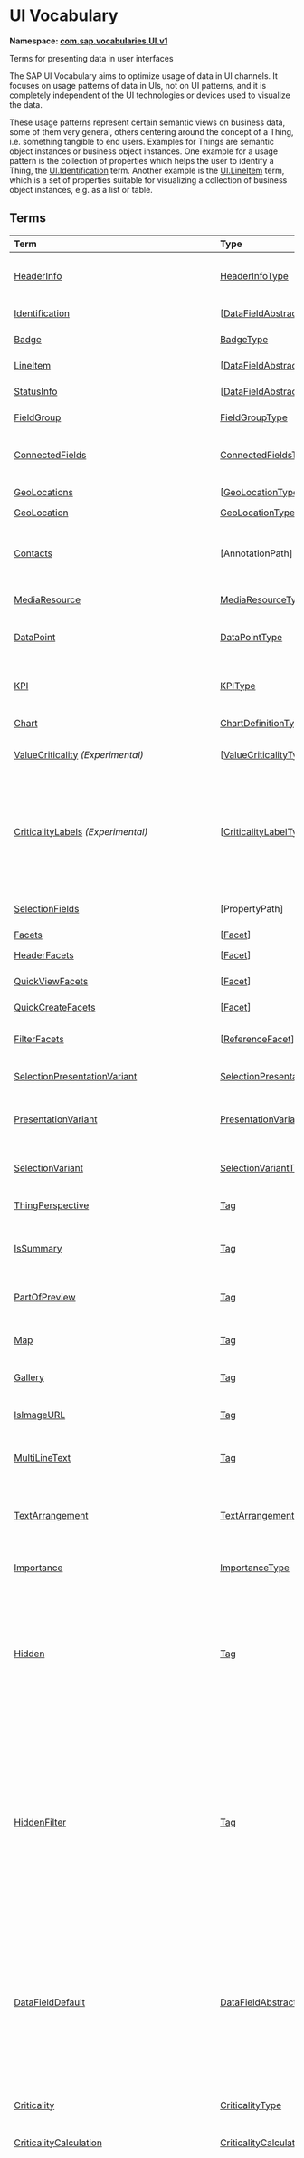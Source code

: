# UI Vocabulary
**Namespace: [com.sap.vocabularies.UI.v1](UI.xml)**

Terms for presenting data in user interfaces

The SAP UI Vocabulary aims to optimize usage of data in UI channels.
It focuses on usage patterns of data in UIs, not on UI patterns, and it is completely independent of the
UI technologies or devices used to visualize the data.

These usage patterns represent certain semantic views on business data, some of them very general,
others centering around the concept of a Thing, i.e. something tangible to end users.
Examples for Things are semantic object instances or business object instances.
One example for a usage pattern is the collection of properties which helps the user to identify a Thing,
the [UI.Identification](#Identification) term.
Another example is the [UI.LineItem](#LineItem) term, which is a set of properties suitable for visualizing
a collection of business object instances, e.g. as a list or table.


## Terms

Term|Type|Description
:---|:---|:----------
[HeaderInfo](UI.xml#L55)|[HeaderInfoType](#HeaderInfoType)|<a name="HeaderInfo"></a>Information for the header area of an entity representation. HeaderInfo is mandatory for main entity types of the model
[Identification](UI.xml#L106)|\[[DataFieldAbstract](#DataFieldAbstract)\]|<a name="Identification"></a>Collection of fields identifying the object
[Badge](UI.xml#L111)|[BadgeType](#BadgeType)|<a name="Badge"></a>Information usually displayed in the form of a business card
[LineItem](UI.xml#L139)|\[[DataFieldAbstract](#DataFieldAbstract)\]|<a name="LineItem"></a>Collection of data fields for representation in a table or list
[StatusInfo](UI.xml#L144)|\[[DataFieldAbstract](#DataFieldAbstract)\]|<a name="StatusInfo"></a>Collection of data fields describing the status of an entity
[FieldGroup](UI.xml#L149)|[FieldGroupType](#FieldGroupType)|<a name="FieldGroup"></a>Group of fields with an optional label
[ConnectedFields](UI.xml#L163)|[ConnectedFieldsType](#ConnectedFieldsType)|<a name="ConnectedFields"></a>Group of semantically connected fields with a representation template and an optional label ([Example](UI.xml#L166))
[GeoLocations](UI.xml#L232)|\[[GeoLocationType](#GeoLocationType)\]|<a name="GeoLocations"></a>Collection of geographic locations
[GeoLocation](UI.xml#L236)|[GeoLocationType](#GeoLocationType)|<a name="GeoLocation"></a>Geographic location
[Contacts](UI.xml#L256)|\[AnnotationPath\]|<a name="Contacts"></a>Collection of contacts<p>Each collection item MUST reference an annotation of a Communication.Contact</p>
[MediaResource](UI.xml#L263)|[MediaResourceType](#MediaResourceType)|<a name="MediaResource"></a>Properties that describe a media resource
[DataPoint](UI.xml#L317)|[DataPointType](#DataPointType)|<a name="DataPoint"></a>Visualization of a single point of data, typically a number; may also be textual, e.g. a status value
[KPI](UI.xml#L618)|[KPIType](#KPIType)|<a name="KPI"></a>A Key Performance Indicator (KPI) bundles a SelectionVariant and a DataPoint, and provides details for progressive disclosure
[Chart](UI.xml#L673)|[ChartDefinitionType](#ChartDefinitionType)|<a name="Chart"></a>Visualization of multiple data points
[ValueCriticality](UI.xml#L885) *(Experimental)*|\[[ValueCriticalityType](#ValueCriticalityType)\]|<a name="ValueCriticality"></a>Assign criticalities to primitive values. This information can be used for semantic coloring.
[CriticalityLabels](UI.xml#L900) *(Experimental)*|\[[CriticalityLabelType](#CriticalityLabelType)\]|<a name="CriticalityLabels"></a>Assign labels to criticalities. This information can be used for semantic coloring. When applied to a property, a label for a criticality must be provided, if more than one value of the annotated property has been assigned to the same criticality. There must be no more than one label per criticality.
[SelectionFields](UI.xml#L922)|\[PropertyPath\]|<a name="SelectionFields"></a>Properties that might be relevant for filtering a collection of entities of this type
[Facets](UI.xml#L931)|\[[Facet](#Facet)\]|<a name="Facets"></a>Collection of facets
[HeaderFacets](UI.xml#L935)|\[[Facet](#Facet)\]|<a name="HeaderFacets"></a>Facets for additional object header information
[QuickViewFacets](UI.xml#L939)|\[[Facet](#Facet)\]|<a name="QuickViewFacets"></a>Facets that may be used for a quick overview of the object
[QuickCreateFacets](UI.xml#L943)|\[[Facet](#Facet)\]|<a name="QuickCreateFacets"></a>Facets that may be used for a (quick) create of the object
[FilterFacets](UI.xml#L947)|\[[ReferenceFacet](#ReferenceFacet)\]|<a name="FilterFacets"></a>Facets that reference UI.FieldGroup annotations to group filterable fields
[SelectionPresentationVariant](UI.xml#L1011)|[SelectionPresentationVariantType](#SelectionPresentationVariantType)|<a name="SelectionPresentationVariant"></a>A SelectionPresentationVariant bundles a Selection Variant and a Presentation Variant
[PresentationVariant](UI.xml#L1037)|[PresentationVariantType](#PresentationVariantType)|<a name="PresentationVariant"></a>Defines how the result of a queried collection of entities is shaped and how this result is displayed
[SelectionVariant](UI.xml#L1111)|[SelectionVariantType](#SelectionVariantType)|<a name="SelectionVariant"></a>A SelectionVariant denotes a combination of parameters and filters to query the annotated entity set
[ThingPerspective](UI.xml#L1243)|[Tag](https://github.com/oasis-tcs/odata-vocabularies/blob/master/vocabularies/Org.OData.Core.V1.md#Tag)|<a name="ThingPerspective"></a>The annotated term is a Thing Perspective
[IsSummary](UI.xml#L1246)|[Tag](https://github.com/oasis-tcs/odata-vocabularies/blob/master/vocabularies/Org.OData.Core.V1.md#Tag)|<a name="IsSummary"></a>This Facet and all included Facets are the summary of the thing. At most one Facet of a thing can be tagged with this term
[PartOfPreview](UI.xml#L1251)|[Tag](https://github.com/oasis-tcs/odata-vocabularies/blob/master/vocabularies/Org.OData.Core.V1.md#Tag)|<a name="PartOfPreview"></a>This Facet and all included Facets are part of the Thing preview
[Map](UI.xml#L1255)|[Tag](https://github.com/oasis-tcs/odata-vocabularies/blob/master/vocabularies/Org.OData.Core.V1.md#Tag)|<a name="Map"></a>Target MUST reference a UI.GeoLocation, Communication.Address or a collection of these
[Gallery](UI.xml#L1260)|[Tag](https://github.com/oasis-tcs/odata-vocabularies/blob/master/vocabularies/Org.OData.Core.V1.md#Tag)|<a name="Gallery"></a>Target MUST reference a UI.MediaResource
[IsImageURL](UI.xml#L1265)|[Tag](https://github.com/oasis-tcs/odata-vocabularies/blob/master/vocabularies/Org.OData.Core.V1.md#Tag)|<a name="IsImageURL"></a>Properties and terms annotated with this term MUST contain a valid URL referencing an resource with a MIME type image
[MultiLineText](UI.xml#L1271)|[Tag](https://github.com/oasis-tcs/odata-vocabularies/blob/master/vocabularies/Org.OData.Core.V1.md#Tag)|<a name="MultiLineText"></a>Properties annotated with this annotation should be rendered as multi-line text (e.g. text area)
[TextArrangement](UI.xml#L1277)|[TextArrangementType](#TextArrangementType)|<a name="TextArrangement"></a>Describes the arrangement of a code or ID value and its text<p>If used for a single property the Common.Text annotation is annotated</p>
[Importance](UI.xml#L1304)|[ImportanceType](#ImportanceType)|<a name="Importance"></a>Expresses the importance of e.g. a DataField or an annotation
[Hidden](UI.xml#L1319)|[Tag](https://github.com/oasis-tcs/odata-vocabularies/blob/master/vocabularies/Org.OData.Core.V1.md#Tag)|<a name="Hidden"></a>Properties or facets (see UI.Facet) annotated with this term will not be rendered if the annotation evaluates to true.<p>Hidden properties usually carry technical information that is used for application control and is of no direct interest to end users. The annotation value may be an expression to dynamically hide or render the annotated feature.</p>
[HiddenFilter](UI.xml#L1326)|[Tag](https://github.com/oasis-tcs/odata-vocabularies/blob/master/vocabularies/Org.OData.Core.V1.md#Tag)|<a name="HiddenFilter"></a>Properties annotated with this term will not be rendered as filter criteria if the annotation evaluates to true.<p>Properties annotated with `HiddenFilter` are intended as parts of a `$filter` expression that cannot be directly influenced by end users. The properties will be rendered in all other places, e.g. table columns or form fields. This is in contrast to properties annotated with [Hidden](#Hidden) that are not rendered at all.</p>
[DataFieldDefault](UI.xml#L1333)|[DataFieldAbstract](#DataFieldAbstract)|<a name="DataFieldDefault"></a>Default representation of a property as a datafield, e.g. when the property is added as a table column or form field via personalization<p>Only concrete subtypes of [DataFieldAbstract](#DataFieldAbstract) can be used for a DataFieldDefault. For type [DataField](#DataField) and its subtypes the annotation target SHOULD be the same property that is referenced via a path expression in the `Value` of the datafield.</p>
[Criticality](UI.xml#L1513)|[CriticalityType](#CriticalityType)|<a name="Criticality"></a>Service-calculated criticality, alternative to UI.CriticalityCalculation
[CriticalityCalculation](UI.xml#L1517)|[CriticalityCalculationType](#CriticalityCalculationType)|<a name="CriticalityCalculation"></a>Parameters for client-calculated criticality, alternative to UI.Criticality
[OrderBy](UI.xml#L1521) *(Experimental)*|PropertyPath|<a name="OrderBy"></a>Sort by the referenced property instead of by the annotated property<p>Example: annotated property `SizeCode` has string values XS, S, M, L, XL, referenced property SizeOrder has numeric values -2, -1, 0, 1, 2. Numeric ordering by SizeOrder will be more understandable than lexicographic ordering by SizeCode.</p>
[RecommendationState](UI.xml#L1529) *(Experimental)*|[RecommendationStateType](#RecommendationStateType)|<a name="RecommendationState"></a>Indicates whether a field contains or has a recommended value<p>Intelligent systems can help users by recommending input the user may "prefer".</p>
[RecommendationList](UI.xml#L1561) *(Experimental)*|[RecommendationListType](#RecommendationListType)|<a name="RecommendationList"></a>Specifies how to get a list of recommended values for a property or parameter<p>Intelligent systems can help users by recommending input the user may "prefer".</p>
[ApplyMultiUnitBehaviorForSortingAndFiltering](UI.xml#L1601) *(Experimental)*|[Tag](https://github.com/oasis-tcs/odata-vocabularies/blob/master/vocabularies/Org.OData.Core.V1.md#Tag)|<a name="ApplyMultiUnitBehaviorForSortingAndFiltering"></a>Sorting and filtering of amounts in multiple currencies needs special consideration<p>TODO: add link to UX documentation on https://experience.sap.com/fiori-design/</p>

## <a name="HeaderInfoType"></a>[HeaderInfoType](UI.xml#L60)


Property|Type|Description
:-------|:---|:----------
[TypeName](UI.xml#L61)|String|Name of the main entity type
[TypeNamePlural](UI.xml#L65)|String|Plural form of the name of the main entity type
[Title](UI.xml#L69)|[DataFieldAbstract](#DataFieldAbstract)|Title, e.g. for overview pages<p>This can be a [DataField](#DataField) and any of its children, or a [DataFieldForAnnotation](#DataFieldForAnnotation) targeting [ConnectedFields](#ConnectedFields).</p>
[Description](UI.xml#L80)|[DataFieldAbstract](#DataFieldAbstract)|Description, e.g. for overview pages<p>This can be a [DataField](#DataField) and any of its children, or a [DataFieldForAnnotation](#DataFieldForAnnotation) targeting [ConnectedFields](#ConnectedFields).</p>
[ImageUrl](UI.xml#L91)|URL|Image URL for an instance of the entity type. If the property ImageUrl has a valid value, it can be used for the visualization of the instance. If it is not available or not valid the property TypeImageUrl can be used instead.
[TypeImageUrl](UI.xml#L96)|URL|Image URL for the entity type
[Initials](UI.xml#L100) *(Experimental)*|String|Latin letters to be used in case no ImageUrl or TypeImageUrl is present

## <a name="BadgeType"></a>[BadgeType](UI.xml#L115)


Property|Type|Description
:-------|:---|:----------
[HeadLine](UI.xml#L116)|[DataField](#DataField)|Headline
[Title](UI.xml#L119)|[DataField](#DataField)|Title
[ImageUrl](UI.xml#L122)|URL|Image URL for an instance of the entity type. If the property ImageUrl has a valid value, it can be used for the visualization of the instance. If it is not available or not valid the property TypeImageUrl can be used instead.
[TypeImageUrl](UI.xml#L127)|URL|Image URL for the entity type
[MainInfo](UI.xml#L131)|[DataField](#DataField)|Main information on the business card
[SecondaryInfo](UI.xml#L134)|[DataField](#DataField)|Additional information on the business card

## <a name="FieldGroupType"></a>[FieldGroupType](UI.xml#L153)


Property|Type|Description
:-------|:---|:----------
[Label](UI.xml#L154)|String|Label for the field group
[Data](UI.xml#L158)|\[[DataFieldAbstract](#DataFieldAbstract)\]|Collection of data fields

## <a name="ConnectedFieldsType"></a>[ConnectedFieldsType](UI.xml#L191)
Group of semantically connected fields with a representation template and an optional label

Property|Type|Description
:-------|:---|:----------
[Label](UI.xml#L194)|String|Label for the connected fields
[Template](UI.xml#L198)|String|Template for representing the connected fields<p>Template variables are identifiers enclosed in curly braces, e.g. `{MaterialName} - {MaterialClassName}`. The `Data` collection assigns values to the template variables.</p>
[Data](UI.xml#L204)|[Dictionary](https://github.com/oasis-tcs/odata-vocabularies/blob/master/vocabularies/Org.OData.Core.V1.md#Dictionary)|Dictionary of template variables<p>Each template variable used in `Template` must be assigned a value here. The value must be of type [DataFieldAbstract](#DataFieldAbstract)</p>

## <a name="GeoLocationType"></a>[GeoLocationType](UI.xml#L240)
Properties that define a geographic location

Property|Type|Description
:-------|:---|:----------
[Latitude](UI.xml#L242)|Double|Geographic latitude
[Longitude](UI.xml#L245)|Double|Geographic longitude
[Location](UI.xml#L248)|GeographyPoint|A point in a round-earth coordinate system
[Address](UI.xml#L251)|[AddressType](Communication.md#AddressType)|vCard-style address

## <a name="MediaResourceType"></a>[MediaResourceType](UI.xml#L267)


Property|Type|Description
:-------|:---|:----------
[Url](UI.xml#L268)|URL|URL of media resource
[ContentType](UI.xml#L272)|MediaType|Content type, such as application/pdf, video/x-flv, image/jpeg
[ByteSize](UI.xml#L276)|Int64|Resource size in bytes
[ChangedAt](UI.xml#L279)|DateTimeOffset|Date of last change
[Thumbnail](UI.xml#L282)|[ImageType](#ImageType)|Thumbnail image
[Title](UI.xml#L285)|[DataField](#DataField)|Resource title
[Description](UI.xml#L288)|[DataField](#DataField)|Resource description

## <a name="ImageType"></a>[ImageType](UI.xml#L292)


Property|Type|Description
:-------|:---|:----------
[Url](UI.xml#L293)|URL|URL of image
[Width](UI.xml#L297)|String|Width of image
[Height](UI.xml#L300)|String|Height of image

## <a name="DataPointType"></a>[DataPointType](UI.xml#L322)


Property|Type|Description
:-------|:---|:----------
[Title](UI.xml#L323)|String|Title of the data point
[Description](UI.xml#L327)|String|Short description
[LongDescription](UI.xml#L331)|String|Full description
[Value](UI.xml#L335)|PrimitiveType|Numeric value<p> The value is typically provided via a `Path` construct. The path MUST lead to a direct property of the same entity type or a property of a complex property (recursively) of that entity type, navigation segments are not allowed.<br/>It could be annotated with either `UoM.ISOCurrency` or `UoM.Unit`. Percentage values are annotated with `UoM.Unit = '%'`. A renderer should take an optional `Common.Text` annotation into consideration.             </p>
[TargetValue](UI.xml#L347)|PrimitiveType|Target value
[ForecastValue](UI.xml#L350)|PrimitiveType|Forecast value
[MinimumValue](UI.xml#L353)|Decimal|Minimum value (for output rendering)
[MaximumValue](UI.xml#L356)|Decimal|Maximum value (for output rendering)
[ValueFormat](UI.xml#L359)|[NumberFormat](#NumberFormat)|Number format
[Visualization](UI.xml#L362)|[VisualizationType](#VisualizationType)|Preferred visualization
[SampleSize](UI.xml#L365)|PrimitiveType|Sample size used for the determination of the data point; should contain just integer value as Edm.Byte, Edm.SByte, Edm.Intxx, and Edm.Decimal with scale 0.
[ReferencePeriod](UI.xml#L372)|[ReferencePeriod](#ReferencePeriod)|Reference period
[Criticality](UI.xml#L375)|[CriticalityType](#CriticalityType)|Service-calculated criticality, alternative to CriticalityCalculation
[CriticalityLabels](UI.xml#L378)|AnnotationPath|Custom labels for the criticality legend. Annotation path MUST end in UI.CriticalityLabels
[CriticalityRepresentation](UI.xml#L387) *(Experimental)*|[CriticalityRepresentationType](#CriticalityRepresentationType)|Decides if criticality is visualized in addition by means of an icon
[CriticalityCalculation](UI.xml#L391)|[CriticalityCalculationType](#CriticalityCalculationType)|Parameters for client-calculated criticality, alternative to Criticality
[Trend](UI.xml#L394)|[TrendType](#TrendType)|Service-calculated trend, alternative to TrendCalculation
[TrendCalculation](UI.xml#L397)|[TrendCalculationType](#TrendCalculationType)|Parameters for client-calculated trend, alternative to Trend
[Responsible](UI.xml#L400)|[ContactType](Communication.md#ContactType)|Contact person

## <a name="NumberFormat"></a>[NumberFormat](UI.xml#L405)
Describes how to visualise a number

Property|Type|Description
:-------|:---|:----------
[ScaleFactor](UI.xml#L407)|Decimal|Display value in *ScaleFactor* units, e.g. 1000 for k (kilo), 1e6 for M (Mega)
[NumberOfFractionalDigits](UI.xml#L411)|Byte|Number of fractional digits of the scaled value to be visualized

## <a name="VisualizationType"></a>[VisualizationType](UI.xml#L416)


Member|Value|Description
:-----|----:|:----------
[Number](UI.xml#L417)|0|Visualize as a number
[BulletChart](UI.xml#L420)|1|Visualize as bullet chart - requires TargetValue
[Progress](UI.xml#L423)|2|Visualize as progress indicator - requires TargetValue
[Rating](UI.xml#L426)|3|Visualize as partially or completely filled stars/hearts/... - requires TargetValue
[Donut](UI.xml#L430)|4|Visualize as donut, optionally with missing segment - requires TargetValue
[DeltaBulletChart](UI.xml#L433)|5|Visualize as delta bullet chart - requires TargetValue

## <a name="ReferencePeriod"></a>[ReferencePeriod](UI.xml#L438)
Reference period

Property|Type|Description
:-------|:---|:----------
[Description](UI.xml#L440)|String|Short description of the reference period
[Start](UI.xml#L444)|DateTimeOffset|Start of the reference period
[End](UI.xml#L447)|DateTimeOffset|End of the reference period

## <a name="CriticalityType"></a>[CriticalityType](UI.xml#L452)
Criticality of a value or status, represented e.g. via semantic colors (https://experience.sap.com/fiori-design-web/foundation/colors/#semantic-colors)

Member|Value|Description
:-----|----:|:----------
[VeryNegative](UI.xml#L455) *(Experimental)*|-1|Very negative / dark-red status - risk - out of stock - late
[Neutral](UI.xml#L459)|0|Neutral / grey status - inactive - open - in progress
[Negative](UI.xml#L462)|1|Negative / red status - attention - overload - alert
[Critical](UI.xml#L465)|2|Critical / orange status - warning
[Positive](UI.xml#L468)|3|Positive / green status - completed - available - on track - acceptable
[VeryPositive](UI.xml#L471) *(Experimental)*|4|Very positive / blue status - above max stock - excess

## <a name="CriticalityCalculationType"></a>[CriticalityCalculationType](UI.xml#L477): [CriticalityThresholdsType](#CriticalityThresholdsType)
Describes how to calculate the criticality of a value depending on the improvement direction


The calculation is done by comparing a value to the threshold values relevant for the specified improvement direction.

For improvement direction `Target`, the criticality is calculated using both low and high threshold values. It will be
  - Positive if the value is greater than or equal to AcceptanceRangeLowValue and lower than or equal to AcceptanceRangeHighValue
  - Neutral if the value is greater than or equal to ToleranceRangeLowValue and lower than AcceptanceRangeLowValue OR greater than AcceptanceRangeHighValue and lower than or equal to ToleranceRangeHighValue
  - Critical if the value is greater than or equal to DeviationRangeLowValue and lower than ToleranceRangeLowValue OR greater than ToleranceRangeHighValue  and lower than or equal to DeviationRangeHighValue
  - Negative if the value is lower than DeviationRangeLowValue or greater than DeviationRangeHighValue

For improvement direction `Minimize`, the criticality is calculated using the high threshold values. It is
  - Positive if the value is lower than or equal to AcceptanceRangeHighValue
  - Neutral if the value is  greater than AcceptanceRangeHighValue and lower than or equal to ToleranceRangeHighValue
  - Critical if the value is greater than ToleranceRangeHighValue and lower than or equal to DeviationRangeHighValue
  - Negative if the value is greater than DeviationRangeHighValue

For improvement direction `Maximize`, the criticality is calculated using the low threshold values. It is
  - Positive if the value is greater than or equal to AcceptanceRangeLowValue
  - Neutral if the value is less than AcceptanceRangeLowValue and greater than or equal to ToleranceRangeLowValue
  - Critical if the value is lower than ToleranceRangeLowValue and greater than or equal to DeviationRangeLowValue
  - Negative if the value is lower than DeviationRangeLowValue

Thresholds are optional. For unassigned values, defaults are determined in this order:
  - For DeviationRange, an omitted LowValue translates into the smallest possible number (-INF), an omitted HighValue translates into the largest possible number (+INF)
  - For ToleranceRange, an omitted LowValue will be initialized with DeviationRangeLowValue, an omitted HighValue will be initialized with DeviationRangeHighValue
  - For AcceptanceRange, an omitted LowValue will be initialized with ToleranceRangeLowValue, an omitted HighValue will be initialized with ToleranceRangeHighValue
          

Property|Type|Description
:-------|:---|:----------
[*AcceptanceRangeLowValue*](UI.xml#L522)|PrimitiveType|Lowest value that is considered positive
[*AcceptanceRangeHighValue*](UI.xml#L525)|PrimitiveType|Highest value that is considered positive
[*ToleranceRangeLowValue*](UI.xml#L528)|PrimitiveType|Lowest value that is considered neutral
[*ToleranceRangeHighValue*](UI.xml#L531)|PrimitiveType|Highest value that is considered neutral
[*DeviationRangeLowValue*](UI.xml#L534)|PrimitiveType|Lowest value that is considered critical
[*DeviationRangeHighValue*](UI.xml#L537)|PrimitiveType|Highest value that is considered critical
[ImprovementDirection](UI.xml#L508)|[ImprovementDirectionType](#ImprovementDirectionType)|Describes in which direction the value improves
[ConstantThresholds](UI.xml#L511) *(Experimental)*|\[[LevelThresholdsType](#LevelThresholdsType)\]|List of thresholds depending on the aggregation level as a set of constant values<p>Constant thresholds shall only be used in order to refine constant values given for the data point overall (aggregation level with empty collection of property paths), but not if the thresholds are based on other measure elements.</p>

## <a name="CriticalityThresholdsType"></a>[CriticalityThresholdsType](UI.xml#L520)
Thresholds for calculating the criticality of a value

**Derived Types:**
- [CriticalityCalculationType](#CriticalityCalculationType)
- [LevelThresholdsType](#LevelThresholdsType)

Property|Type|Description
:-------|:---|:----------
[AcceptanceRangeLowValue](UI.xml#L522)|PrimitiveType|Lowest value that is considered positive
[AcceptanceRangeHighValue](UI.xml#L525)|PrimitiveType|Highest value that is considered positive
[ToleranceRangeLowValue](UI.xml#L528)|PrimitiveType|Lowest value that is considered neutral
[ToleranceRangeHighValue](UI.xml#L531)|PrimitiveType|Highest value that is considered neutral
[DeviationRangeLowValue](UI.xml#L534)|PrimitiveType|Lowest value that is considered critical
[DeviationRangeHighValue](UI.xml#L537)|PrimitiveType|Highest value that is considered critical

## <a name="ImprovementDirectionType"></a>[ImprovementDirectionType](UI.xml#L542)
Describes which direction of a value change is seen as an improvement

Member|Value|Description
:-----|----:|:----------
[Minimize](UI.xml#L544)|1|Lower is better
[Target](UI.xml#L547)|2|Closer to the target is better
[Maximize](UI.xml#L550)|3|Higher is better

## <a name="LevelThresholdsType"></a>[LevelThresholdsType](UI.xml#L555): [CriticalityThresholdsType](#CriticalityThresholdsType) *(Experimental)*
Thresholds for an aggregation level

Property|Type|Description
:-------|:---|:----------
[*AcceptanceRangeLowValue*](UI.xml#L522)|PrimitiveType|Lowest value that is considered positive
[*AcceptanceRangeHighValue*](UI.xml#L525)|PrimitiveType|Highest value that is considered positive
[*ToleranceRangeLowValue*](UI.xml#L528)|PrimitiveType|Lowest value that is considered neutral
[*ToleranceRangeHighValue*](UI.xml#L531)|PrimitiveType|Highest value that is considered neutral
[*DeviationRangeLowValue*](UI.xml#L534)|PrimitiveType|Lowest value that is considered critical
[*DeviationRangeHighValue*](UI.xml#L537)|PrimitiveType|Highest value that is considered critical
[AggregationLevel](UI.xml#L558)|\[PropertyPath\]|An unordered tuple of dimensions, i.e. properties which are intended to be used for grouping in aggregating requests. In analytical UIs, e.g. an analytical chart, the aggregation level typically corresponds to the visible dimensions.

## <a name="TrendType"></a>[TrendType](UI.xml#L564)
The trend of a value

Member|Value|Description
:-----|----:|:----------
[StrongUp](UI.xml#L566)|1|Value grows strongly
[Up](UI.xml#L569)|2|Value grows
[Sideways](UI.xml#L572)|3|Value does not significantly grow or shrink
[Down](UI.xml#L575)|4|Value shrinks
[StrongDown](UI.xml#L578)|5|Value shrinks strongly

## <a name="TrendCalculationType"></a>[TrendCalculationType](UI.xml#L583)
Describes how to calculate the trend of a value


By default, the calculation is done by comparing the difference between Value and ReferenceValue to the threshold values.
If IsRelativeDifference is set, the difference of Value and ReferenceValue is divided by ReferenceValue and the relative difference is compared.

The trend is
  - StrongUp if the difference is greater than or equal to StrongUpDifference
  - Up if the difference is less than StrongUpDifference and greater than or equal to UpDifference
  - Sideways if the difference  is less than UpDifference and greater than DownDifference
  - Down if the difference is greater than StrongDownDifference and lower than or equal to DownDifference
  - StrongDown if the difference is lower than or equal to StrongDownDifference

Property|Type|Description
:-------|:---|:----------
[ReferenceValue](UI.xml#L597)|PrimitiveType|Reference value for the calculation, e.g. number of sales for the last year
[IsRelativeDifference](UI.xml#L601)|Boolean|Calculate with a relative difference
[UpDifference](UI.xml#L604)|Decimal|Threshold for Up
[StrongUpDifference](UI.xml#L607)|Decimal|Threshold for StrongUp
[DownDifference](UI.xml#L610)|Decimal|Threshold for Down
[StrongDownDifference](UI.xml#L613)|Decimal|Threshold for StrongDown

## <a name="KPIType"></a>[KPIType](UI.xml#L624)


Property|Type|Description
:-------|:---|:----------
[ID](UI.xml#L625)|String|Optional identifier to reference this instance from an external context
[ShortDescription](UI.xml#L630) *(Experimental)*|String|Very short description
[SelectionVariant](UI.xml#L635)|[SelectionVariantType](#SelectionVariantType)|Selection variant, either specified inline or referencing another annotation via Path
[DataPoint](UI.xml#L639)|[DataPointType](#DataPointType)|Data point, either specified inline or referencing another annotation via Path
[AdditionalDataPoints](UI.xml#L643)|\[[DataPointType](#DataPointType)\]|Additional data points, either specified inline or referencing another annotation via Path<p>Additional data points are typically related to the main data point and provide complementing information or could be used for comparisons</p>
[Detail](UI.xml#L649)|[KPIDetailType](#KPIDetailType)|Contains information about KPI details, especially drill-down presentations

## <a name="KPIDetailType"></a>[KPIDetailType](UI.xml#L654)


Property|Type|Description
:-------|:---|:----------
[DefaultPresentationVariant](UI.xml#L655)|[PresentationVariantType](#PresentationVariantType)|Presentation variant, either specified inline or referencing another annotation via Path
[AlternativePresentationVariants](UI.xml#L659)|\[[PresentationVariantType](#PresentationVariantType)\]|A list of alternative presentation variants, either specified inline or referencing another annotation via Path
[SemanticObject](UI.xml#L663)|String|Name of the Semantic Object. If not specified, use Semantic Object annotated at the property referenced in KPI/DataPoint/Value
[Action](UI.xml#L667)|String|Name of the Action on the Semantic Object. If not specified, let user choose which of the available actions to trigger.

## <a name="ChartDefinitionType"></a>[ChartDefinitionType](UI.xml#L677)


Property|Type|Description
:-------|:---|:----------
[Title](UI.xml#L678)|String|Title of the chart
[Description](UI.xml#L682)|String|Short description
[ChartType](UI.xml#L686)|[ChartType](#ChartType)|Chart type
[AxisScaling](UI.xml#L689)|[ChartAxisScalingType](#ChartAxisScalingType)|Describes the scale of the chart value axes
[Measures](UI.xml#L692)|\[PropertyPath\]|Measures of the chart, e.g. size and color in a bubble chart
[MeasureAttributes](UI.xml#L695)|\[[ChartMeasureAttributeType](#ChartMeasureAttributeType)\]|Describes Attributes for Measures. All Measures used in this collection must also be part of the Measures Property.
[Dimensions](UI.xml#L700)|\[PropertyPath\]|Dimensions of the chart, e.g. x- and y-axis of a bubble chart
[DimensionAttributes](UI.xml#L703)|\[[ChartDimensionAttributeType](#ChartDimensionAttributeType)\]|Describes Attributes for Dimensions. All Dimensions used in this collection must also be part of the Dimensions Property.
[Actions](UI.xml#L708)|\[[DataFieldForActionAbstract](#DataFieldForActionAbstract)\]|Available actions

## <a name="ChartType"></a>[ChartType](UI.xml#L713)


Member|Value|Description
:-----|----:|:----------
[Column](UI.xml#L714)|0|
[ColumnStacked](UI.xml#L715)|1|
[ColumnDual](UI.xml#L716)|2|
[ColumnStackedDual](UI.xml#L717)|3|
[ColumnStacked100](UI.xml#L718)|4|
[ColumnStackedDual100](UI.xml#L719)|5|
[Bar](UI.xml#L720)|6|
[BarStacked](UI.xml#L721)|7|
[BarDual](UI.xml#L722)|8|
[BarStackedDual](UI.xml#L723)|9|
[BarStacked100](UI.xml#L724)|10|
[BarStackedDual100](UI.xml#L725)|11|
[Area](UI.xml#L726)|12|
[AreaStacked](UI.xml#L727)|13|
[AreaStacked100](UI.xml#L728)|14|
[HorizontalArea](UI.xml#L729)|15|
[HorizontalAreaStacked](UI.xml#L730)|16|
[HorizontalAreaStacked100](UI.xml#L731)|17|
[Line](UI.xml#L732)|18|
[LineDual](UI.xml#L733)|19|
[Combination](UI.xml#L734)|20|
[CombinationStacked](UI.xml#L735)|21|
[CombinationDual](UI.xml#L736)|22|
[CombinationStackedDual](UI.xml#L737)|23|
[HorizontalCombinationStacked](UI.xml#L738)|24|
[Pie](UI.xml#L739)|25|
[Donut](UI.xml#L740)|26|
[Scatter](UI.xml#L741)|27|
[Bubble](UI.xml#L742)|28|
[Radar](UI.xml#L743)|29|
[HeatMap](UI.xml#L744)|30|
[TreeMap](UI.xml#L745)|31|
[Waterfall](UI.xml#L746)|32|
[Bullet](UI.xml#L747)|33|
[VerticalBullet](UI.xml#L748)|34|
[HorizontalWaterfall](UI.xml#L749)|35|
[HorizontalCombinationDual](UI.xml#L750)|36|
[HorizontalCombinationStackedDual](UI.xml#L751)|37|
[Donut100](UI.xml#L752) *(Experimental)*|38|

## <a name="ChartAxisScalingType"></a>[ChartAxisScalingType](UI.xml#L758)


Property|Type|Description
:-------|:---|:----------
[ScaleBehavior](UI.xml#L759)|[ChartAxisScaleBehaviorType](#ChartAxisScaleBehaviorType)|Scale is fixed or adapts automatically to rendered values
[AutoScaleBehavior](UI.xml#L762)|[ChartAxisAutoScaleBehaviorType](#ChartAxisAutoScaleBehaviorType)|Settings for automatic scaling
[FixedScaleMultipleStackedMeasuresBoundaryValues](UI.xml#L767)|[FixedScaleMultipleStackedMeasuresBoundaryValuesType](#FixedScaleMultipleStackedMeasuresBoundaryValuesType)|Boundary values for fixed scaling of a stacking chart type with multiple measures

## <a name="ChartAxisScaleBehaviorType"></a>[ChartAxisScaleBehaviorType](UI.xml#L773)


Member|Value|Description
:-----|----:|:----------
[AutoScale](UI.xml#L774)|0|Value axes scale automatically
[FixedScale](UI.xml#L777)|1|Fixed minimum and maximum values are applied, which are derived from the @UI.MeasureAttributes.DataPoint/MinimumValue and .../MaximumValue annotation by default. For stacking chart types with multiple measures, they are taken from ChartAxisScalingType/FixedScaleMultipleStackedMeasuresBoundaryValues.

## <a name="ChartAxisAutoScaleBehaviorType"></a>[ChartAxisAutoScaleBehaviorType](UI.xml#L786)


Property|Type|Description
:-------|:---|:----------
[ZeroAlwaysVisible](UI.xml#L787)|Boolean|Forces the value axis to always display the zero value
[DataScope](UI.xml#L790)|[ChartAxisAutoScaleDataScopeType](#ChartAxisAutoScaleDataScopeType)|Determines the automatic scaling

## <a name="ChartAxisAutoScaleDataScopeType"></a>[ChartAxisAutoScaleDataScopeType](UI.xml#L795)


Member|Value|Description
:-----|----:|:----------
[DataSet](UI.xml#L796)|0|Minimum and maximum axes values are determined from the entire data set
[VisibleData](UI.xml#L799)|1|Minimum and maximum axes values are determined from the currently visible data. Scrolling will change the scale.

## <a name="FixedScaleMultipleStackedMeasuresBoundaryValuesType"></a>[FixedScaleMultipleStackedMeasuresBoundaryValuesType](UI.xml#L805)


Property|Type|Description
:-------|:---|:----------
[MinimumValue](UI.xml#L806)|Decimal|Minimum value on value axes
[MaximumValue](UI.xml#L809)|Decimal|Maximum value on value axes

## <a name="ChartDimensionAttributeType"></a>[ChartDimensionAttributeType](UI.xml#L814)


Property|Type|Description
:-------|:---|:----------
[Dimension](UI.xml#L815)|PropertyPath|
[Role](UI.xml#L816)|[ChartDimensionRoleType](#ChartDimensionRoleType)|
[HierarchyLevel](UI.xml#L817) *(Experimental)*|Int32|For a dimension with a hierarchy, members are selected from this level. The root node of the hierarchy is at level 0.
[ValuesForSequentialColorLevels](UI.xml#L822) *(Experimental)*|\[String\]|All values in this collection should be assigned to levels of the same color.
[EmphasizedValues](UI.xml#L827) *(Experimental)*|\[String\]|All values in this collection should be emphasized.
[EmphasisLabels](UI.xml#L831) *(Experimental)*|[EmphasisLabelType](#EmphasisLabelType)|Assign a label to values with an emphasized representation. This is required, if more than one emphasized value has been specified.

## <a name="ChartMeasureAttributeType"></a>[ChartMeasureAttributeType](UI.xml#L838)


Property|Type|Description
:-------|:---|:----------
[Measure](UI.xml#L847)|PropertyPath|
[Role](UI.xml#L848)|[ChartMeasureRoleType](#ChartMeasureRoleType)|
[DataPoint](UI.xml#L849)|AnnotationPath|Annotation path MUST end in @UI.DataPoint and the data point's Value MUST be the same property as in Measure
[UseSequentialColorLevels](UI.xml#L858) *(Experimental)*|Boolean|All measures for which this setting is true should be assigned to levels of the same color.

## <a name="ChartDimensionRoleType"></a>[ChartDimensionRoleType](UI.xml#L865)


Member|Value|Description
:-----|----:|:----------
[Category](UI.xml#L866)|0|
[Series](UI.xml#L867)|1|
[Category2](UI.xml#L868)|2|

## <a name="ChartMeasureRoleType"></a>[ChartMeasureRoleType](UI.xml#L871)


Member|Value|Description
:-----|----:|:----------
[Axis1](UI.xml#L872)|0|
[Axis2](UI.xml#L873)|1|
[Axis3](UI.xml#L874)|2|

## <a name="EmphasisLabelType"></a>[EmphasisLabelType](UI.xml#L877) *(Experimental)*
Assigns a label to the set of emphasized values and optionally also for non-emphasized values. This information can be used for semantic coloring.

Property|Type|Description
:-------|:---|:----------
[EmphasizedValuesLabel](UI.xml#L881)|String|
[NonEmphasizedValuesLabel](UI.xml#L882)|String|

## <a name="ValueCriticalityType"></a>[ValueCriticalityType](UI.xml#L890) *(Experimental)*
Assigns a fixed criticality to a primitive value. This information can be used for semantic coloring.

Property|Type|Description
:-------|:---|:----------
[Value](UI.xml#L894)|PrimitiveType|MUST be a fixed value of primitive type
[Criticality](UI.xml#L897)|[CriticalityType](#CriticalityType)|

## <a name="CriticalityLabelType"></a>[CriticalityLabelType](UI.xml#L911) *(Experimental)*
Assigns a label to a criticality. This information can be used for semantic coloring.

Property|Type|Description
:-------|:---|:----------
[Criticality](UI.xml#L915)|[CriticalityType](#CriticalityType)|
[Label](UI.xml#L916)|String|Criticality label

## <a name="Facet"></a>[*Facet*](UI.xml#L951)
Abstract base type for facets

**Derived Types:**
- [CollectionFacet](#CollectionFacet)
- [ReferenceFacet](#ReferenceFacet)
- [ReferenceURLFacet](#ReferenceURLFacet)

Property|Type|Description
:-------|:---|:----------
[Label](UI.xml#L953)|String|Facet label
[ID](UI.xml#L957)|String|Unique identifier of a facet. ID should be stable, as long as the perceived semantics of the facet is unchanged.

## <a name="CollectionFacet"></a>[CollectionFacet](UI.xml#L962): [Facet](#Facet)
Collection of facets

Property|Type|Description
:-------|:---|:----------
[*Label*](UI.xml#L953)|String|Facet label
[*ID*](UI.xml#L957)|String|Unique identifier of a facet. ID should be stable, as long as the perceived semantics of the facet is unchanged.
[Facets](UI.xml#L964)|\[[Facet](#Facet)\]|Nested facets. An empty collection may be used as a placeholder for content added via extension points.

## <a name="ReferenceFacet"></a>[ReferenceFacet](UI.xml#L969): [Facet](#Facet)
Facet that refers to a thing perspective, e.g. LineItem

Property|Type|Description
:-------|:---|:----------
[*Label*](UI.xml#L953)|String|Facet label
[*ID*](UI.xml#L957)|String|Unique identifier of a facet. ID should be stable, as long as the perceived semantics of the facet is unchanged.
[Target](UI.xml#L971)|AnnotationPath|Referenced information: Communication.Contact, Communication.Address, or a term that is tagged with UI.ThingPerspective, e.g. UI.StatusInfo, UI.LineItem, UI.Identification, UI.FieldGroup, UI.Badge

## <a name="ReferenceURLFacet"></a>[ReferenceURLFacet](UI.xml#L998): [Facet](#Facet)
Facet that refers to a URL

Property|Type|Description
:-------|:---|:----------
[*Label*](UI.xml#L953)|String|Facet label
[*ID*](UI.xml#L957)|String|Unique identifier of a facet. ID should be stable, as long as the perceived semantics of the facet is unchanged.
[Url](UI.xml#L1000)|URL|URL of referenced information
[UrlContentType](UI.xml#L1004)|MediaType|Media type of referenced information

## <a name="SelectionPresentationVariantType"></a>[SelectionPresentationVariantType](UI.xml#L1017)


Property|Type|Description
:-------|:---|:----------
[ID](UI.xml#L1018)|String|Optional identifier to reference this variant from an external context
[Text](UI.xml#L1023)|String|Name of the bundling variant
[SelectionVariant](UI.xml#L1027)|[SelectionVariantType](#SelectionVariantType)|Selection variant, either specified inline or referencing another annotation via Path
[PresentationVariant](UI.xml#L1031)|[PresentationVariantType](#PresentationVariantType)|Presentation variant, either specified inline or referencing another annotation via Path

## <a name="PresentationVariantType"></a>[PresentationVariantType](UI.xml#L1043)


Property|Type|Description
:-------|:---|:----------
[ID](UI.xml#L1044)|String|Optional identifier to reference this variant from an external context
[Text](UI.xml#L1047)|String|Name of the presentation variant
[MaxItems](UI.xml#L1051)|Int32|Maximum number of items that should be included in the result
[SortOrder](UI.xml#L1054)|\[[SortOrderType](Common.md#SortOrderType)\]|Collection can be provided inline or as a reference to a Common.SortOrder annotation via Path
[GroupBy](UI.xml#L1058)|\[PropertyPath\]|Sequence of groupable properties p1, p2, ... defining how the result is composed of instances representing groups, one for each combination of value properties in the queried collection. The sequence specifies a certain level of aggregation for the queried collection, and every group instance will provide aggregated values for properties that are aggregatable. Moreover, the series of sub-sequences (p1), (p1, p2), ... forms a leveled hierarchy, which may become relevant in combination with `InitialExpansionLevel`.
[TotalBy](UI.xml#L1067)|\[PropertyPath\]|Sub-sequence q1, q2, ... of properties p1, p2, ... specified in GroupBy. With this, additional levels of aggregation are requested in addition to the most granular level defined by GroupBy: Every element in the series of sub-sequences (q1), (q1, q2), ... introduces an additional aggregation level included in the result.
[Total](UI.xml#L1074)|\[PropertyPath\]|Aggregatable properties for which aggregated values should be provided for the additional aggregation levels specified in TotalBy.
[IncludeGrandTotal](UI.xml#L1079)|Boolean|Result should include a grand total for the properties specified in Total
[InitialExpansionLevel](UI.xml#L1082)|Int32|Level up to which the hierarchy defined for the queried collection should be expanded initially. The hierarchy may be implicitly imposed by the sequence of the GroupBy, or by an explicit hierarchy annotation.
[Visualizations](UI.xml#L1088)|\[AnnotationPath\]|Lists available visualization types. Currently supported types are `UI.LineItem`, `UI.Chart`, and `UI.DataPoint`. For each type, no more than a single annotation is meaningful. Multiple instances of the same visualization type shall be modeled with different presentation variants. A reference to `UI.Lineitem` should always be part of the collection (least common denominator for renderers). The first entry of the collection is the default visualization.
[RequestAtLeast](UI.xml#L1098)|\[PropertyPath\]|Properties that should always be included in the result of the queried collection
[SelectionFields](UI.xml#L1102) *(Experimental)*|\[PropertyPath\]|Properties that should be presented for filtering a collection of entities. Can be provided inline or as a reference to a `UI.SelectionFields` annotation via Path.

## <a name="SelectionVariantType"></a>[SelectionVariantType](UI.xml#L1116)


Property|Type|Description
:-------|:---|:----------
[ID](UI.xml#L1117)|String|May contain identifier to reference this instance from an external context
[Text](UI.xml#L1122)|String|Name of the selection variant
[Parameters](UI.xml#L1126)|\[[ParameterAbstract](#ParameterAbstract)\]|Parameters of the selection variant
[FilterExpression](UI.xml#L1129)|String|Filter string for query part of URL, without `$filter=`
[SelectOptions](UI.xml#L1134)|\[[SelectOptionType](#SelectOptionType)\]|ABAP Select Options Pattern

## <a name="ParameterAbstract"></a>[*ParameterAbstract*](UI.xml#L1141)
Key property of a parameter entity type

**Derived Types:**
- [Parameter](#Parameter)
- [IntervalParameter](#IntervalParameter)

## <a name="Parameter"></a>[Parameter](UI.xml#L1144): [ParameterAbstract](#ParameterAbstract)
Single-valued parameter

Property|Type|Description
:-------|:---|:----------
[PropertyName](UI.xml#L1146)|PropertyPath|Path to a key property of a parameter entity type
[PropertyValue](UI.xml#L1149)|PrimitiveType|Value for the key property

## <a name="IntervalParameter"></a>[IntervalParameter](UI.xml#L1153): [ParameterAbstract](#ParameterAbstract)
Interval parameter formed with a 'from' and a 'to' property

Property|Type|Description
:-------|:---|:----------
[PropertyNameFrom](UI.xml#L1155)|PropertyPath|Path to the 'from' property of a parameter entity type
[PropertyValueFrom](UI.xml#L1158)|PrimitiveType|Value for the 'from' property
[PropertyNameTo](UI.xml#L1161)|PropertyPath|Path to the 'to' property of a parameter entity type
[PropertyValueTo](UI.xml#L1164)|PrimitiveType|Value for the 'to' property

## <a name="SelectOptionType"></a>[SelectOptionType](UI.xml#L1169)
List of value ranges for a single property

Property|Type|Description
:-------|:---|:----------
[PropertyName](UI.xml#L1171)|PropertyPath|Path to the property
[Ranges](UI.xml#L1174)|\[[SelectionRangeType](#SelectionRangeType)\]|List of value ranges

## <a name="SelectionRangeType"></a>[SelectionRangeType](UI.xml#L1179)
Value range. If the range option only requires a single value, the value must be in the property Low

Property|Type|Description
:-------|:---|:----------
[Sign](UI.xml#L1183)|[SelectionRangeSignType](#SelectionRangeSignType)|Include or exclude values
[Option](UI.xml#L1186)|[SelectionRangeOptionType](#SelectionRangeOptionType)|Comparison operator
[Low](UI.xml#L1189)|PrimitiveType|Single value or lower interval boundary
[High](UI.xml#L1192)|PrimitiveType|Upper interval boundary

## <a name="SelectionRangeSignType"></a>[SelectionRangeSignType](UI.xml#L1197)


Member|Value|Description
:-----|----:|:----------
[I](UI.xml#L1198)|0|Inclusive
[E](UI.xml#L1201)|1|Exclusive

## <a name="SelectionRangeOptionType"></a>[SelectionRangeOptionType](UI.xml#L1206)
Comparison operator

Member|Value|Description
:-----|----:|:----------
[EQ](UI.xml#L1208)|0|Equal to
[BT](UI.xml#L1211)|1|Between
[CP](UI.xml#L1214)|2|Contains pattern
[LE](UI.xml#L1217)|3|Less than or equal to
[GE](UI.xml#L1220)|4|Greater than or equal to
[NE](UI.xml#L1223)|5|Not equal to
[NB](UI.xml#L1226)|6|Not between
[NP](UI.xml#L1229)|7|Does not contain pattern
[GT](UI.xml#L1232)|8|Greater than
[LT](UI.xml#L1235)|9|Less than

## <a name="TextArrangementType"></a>[TextArrangementType](UI.xml#L1281)


Member|Value|Description
:-----|----:|:----------
[TextFirst](UI.xml#L1282)|0|Text is first, followed by the code/ID (e.g. in parentheses)
[TextLast](UI.xml#L1285)|1|Code/ID is first, followed by the text (e.g. separated by a dash)
[TextSeparate](UI.xml#L1288)|2|Code/ID and text are represented separately
[TextOnly](UI.xml#L1291)|3|Only text is represented, code/ID is hidden (e.g. for UUIDs)

## <a name="ImportanceType"></a>[ImportanceType](UI.xml#L1307)


Member|Value|Description
:-----|----:|:----------
[High](UI.xml#L1308)|0|High importance
[Medium](UI.xml#L1311)|1|Medium importance
[Low](UI.xml#L1314)|2|Low importance

## <a name="DataFieldAbstract"></a>[*DataFieldAbstract*](UI.xml#L1340)
Elementary building block that represents a piece of data and/or allows triggering an action

**Derived Types:**
- [DataFieldForAnnotation](#DataFieldForAnnotation)
- *[DataFieldForActionAbstract](#DataFieldForActionAbstract)*
  - [DataFieldForAction](#DataFieldForAction)
  - [DataFieldForIntentBasedNavigation](#DataFieldForIntentBasedNavigation)
- [DataField](#DataField)
  - [DataFieldWithAction](#DataFieldWithAction)
  - [DataFieldWithIntentBasedNavigation](#DataFieldWithIntentBasedNavigation)
  - [DataFieldWithNavigationPath](#DataFieldWithNavigationPath)
  - [DataFieldWithUrl](#DataFieldWithUrl)

Property|Type|Description
:-------|:---|:----------
[Label](UI.xml#L1349)|String|A short, human-readable text suitable for labels and captions in UIs
[Criticality](UI.xml#L1353)|[CriticalityType](#CriticalityType)|Criticality of the data field value
[CriticalityRepresentation](UI.xml#L1356)|[CriticalityRepresentationType](#CriticalityRepresentationType)|Decides if criticality is visualized in addition by means of an icon
[IconUrl](UI.xml#L1359)|URL|Optional icon

## <a name="CriticalityRepresentationType"></a>[CriticalityRepresentationType](UI.xml#L1365)


Member|Value|Description
:-----|----:|:----------
[WithIcon](UI.xml#L1366)|0|Criticality is represented with an icon
[WithoutIcon](UI.xml#L1369)|1|Criticality is represented without icon, e.g. only via text color

## <a name="DataFieldForAnnotation"></a>[DataFieldForAnnotation](UI.xml#L1374): [DataFieldAbstract](#DataFieldAbstract)
A structured piece of data described by an annotation

Property|Type|Description
:-------|:---|:----------
[*Label*](UI.xml#L1349)|String|A short, human-readable text suitable for labels and captions in UIs
[*Criticality*](UI.xml#L1353)|[CriticalityType](#CriticalityType)|Criticality of the data field value
[*CriticalityRepresentation*](UI.xml#L1356)|[CriticalityRepresentationType](#CriticalityRepresentationType)|Decides if criticality is visualized in addition by means of an icon
[*IconUrl*](UI.xml#L1359)|URL|Optional icon
[Target](UI.xml#L1376)|AnnotationPath|Target MUST reference an annotation of terms Communication.Contact, Communication.Address, UI.DataPoint, UI.Chart, UI.FieldGroup, or UI.ConnectedFields

## <a name="DataFieldForActionAbstract"></a>[*DataFieldForActionAbstract*](UI.xml#L1392): [DataFieldAbstract](#DataFieldAbstract)
Triggers an action

**Derived Types:**
- [DataFieldForAction](#DataFieldForAction)
- [DataFieldForIntentBasedNavigation](#DataFieldForIntentBasedNavigation)

Property|Type|Description
:-------|:---|:----------
[*Label*](UI.xml#L1349)|String|A short, human-readable text suitable for labels and captions in UIs
[*Criticality*](UI.xml#L1353)|[CriticalityType](#CriticalityType)|Criticality of the data field value
[*CriticalityRepresentation*](UI.xml#L1356)|[CriticalityRepresentationType](#CriticalityRepresentationType)|Decides if criticality is visualized in addition by means of an icon
[*IconUrl*](UI.xml#L1359)|URL|Optional icon
[Inline](UI.xml#L1394)|Boolean|Action should be placed close to (or even inside) the visualized term
[Determining](UI.xml#L1397)|Boolean|Determines whether the action completes a process step (e.g. approve, reject).

## <a name="DataFieldForAction"></a>[DataFieldForAction](UI.xml#L1403): [DataFieldForActionAbstract](#DataFieldForActionAbstract)
Triggers an OData action

The action is NOT tied to a data value (in contrast to [DataFieldWithAction](#DataFieldWithAction)).

Property|Type|Description
:-------|:---|:----------
[*Label*](UI.xml#L1349)|String|A short, human-readable text suitable for labels and captions in UIs
[*Criticality*](UI.xml#L1353)|[CriticalityType](#CriticalityType)|Criticality of the data field value
[*CriticalityRepresentation*](UI.xml#L1356)|[CriticalityRepresentationType](#CriticalityRepresentationType)|Decides if criticality is visualized in addition by means of an icon
[*IconUrl*](UI.xml#L1359)|URL|Optional icon
[*Inline*](UI.xml#L1394)|Boolean|Action should be placed close to (or even inside) the visualized term
[*Determining*](UI.xml#L1397)|Boolean|Determines whether the action completes a process step (e.g. approve, reject).
[Action](UI.xml#L1407)|[QualifiedName](Common.md#QualifiedName)|Qualified name of an Action, Function, ActionImport or FunctionImport in scope
[InvocationGrouping](UI.xml#L1411)|[OperationGroupingType](#OperationGroupingType)|Expresses how invocations of this action on multiple instances should be grouped

## <a name="OperationGroupingType"></a>[OperationGroupingType](UI.xml#L1416)


Member|Value|Description
:-----|----:|:----------
[Isolated](UI.xml#L1417)|0|Invoke each action in isolation from other actions
[ChangeSet](UI.xml#L1420)|1|Group all actions into a single change set

## <a name="DataFieldForIntentBasedNavigation"></a>[DataFieldForIntentBasedNavigation](UI.xml#L1425): [DataFieldForActionAbstract](#DataFieldForActionAbstract)
Triggers intent-based UI navigation

The navigation intent is is expressed as a Semantic Object and optionally an Action on that object.

It is NOT tied to a data value (in contrast to [DataFieldWithIntentBasedNavigation](#DataFieldWithIntentBasedNavigation))."

Property|Type|Description
:-------|:---|:----------
[*Label*](UI.xml#L1349)|String|A short, human-readable text suitable for labels and captions in UIs
[*Criticality*](UI.xml#L1353)|[CriticalityType](#CriticalityType)|Criticality of the data field value
[*CriticalityRepresentation*](UI.xml#L1356)|[CriticalityRepresentationType](#CriticalityRepresentationType)|Decides if criticality is visualized in addition by means of an icon
[*IconUrl*](UI.xml#L1359)|URL|Optional icon
[*Inline*](UI.xml#L1394)|Boolean|Action should be placed close to (or even inside) the visualized term
[*Determining*](UI.xml#L1397)|Boolean|Determines whether the action completes a process step (e.g. approve, reject).
[SemanticObject](UI.xml#L1432)|String|Name of the Semantic Object
[Action](UI.xml#L1435)|String|Name of the Action on the Semantic Object. If not specified, let user choose which of the available actions to trigger.
[RequiresContext](UI.xml#L1439)|Boolean|Determines whether a context needs to be passed to the target of this navigation.

## <a name="DataField"></a>[DataField](UI.xml#L1445): [DataFieldAbstract](#DataFieldAbstract)
A piece of data

**Derived Types:**
- [DataFieldWithAction](#DataFieldWithAction)
- [DataFieldWithIntentBasedNavigation](#DataFieldWithIntentBasedNavigation)
- [DataFieldWithNavigationPath](#DataFieldWithNavigationPath)
- [DataFieldWithUrl](#DataFieldWithUrl)

Property|Type|Description
:-------|:---|:----------
[*Label*](UI.xml#L1349)|String|A short, human-readable text suitable for labels and captions in UIs
[*Criticality*](UI.xml#L1353)|[CriticalityType](#CriticalityType)|Criticality of the data field value
[*CriticalityRepresentation*](UI.xml#L1356)|[CriticalityRepresentationType](#CriticalityRepresentationType)|Decides if criticality is visualized in addition by means of an icon
[*IconUrl*](UI.xml#L1359)|URL|Optional icon
[Value](UI.xml#L1457)|PrimitiveType|The data field's value

## <a name="DataFieldWithAction"></a>[DataFieldWithAction](UI.xml#L1463): [DataField](#DataField)
A piece of data that allows triggering an OData action

The action is tied to a data value which should be rendered as a hyperlink. This is in contrast to [DataFieldForAction](#DataFieldForAction)) which is not tied to a specific data value.

Property|Type|Description
:-------|:---|:----------
[*Label*](UI.xml#L1349)|String|A short, human-readable text suitable for labels and captions in UIs
[*Criticality*](UI.xml#L1353)|[CriticalityType](#CriticalityType)|Criticality of the data field value
[*CriticalityRepresentation*](UI.xml#L1356)|[CriticalityRepresentationType](#CriticalityRepresentationType)|Decides if criticality is visualized in addition by means of an icon
[*IconUrl*](UI.xml#L1359)|URL|Optional icon
[*Value*](UI.xml#L1457)|PrimitiveType|The data field's value
[Action](UI.xml#L1467)|[QualifiedName](Common.md#QualifiedName)|Qualified name of an Action, Function, ActionImport or FunctionImport in scope

## <a name="DataFieldWithIntentBasedNavigation"></a>[DataFieldWithIntentBasedNavigation](UI.xml#L1473): [DataField](#DataField)
A piece of data that allows triggering intent-based UI navigation

The navigation intent is is expressed as a Semantic Object and optionally an Action on that object.

It is tied to a data value which should be rendered as a hyperlink.
This is in contrast to [DataFieldForIntentBasedNavigation](#DataFieldForIntentBasedNavigation) which is not tied to a specific data value.

Property|Type|Description
:-------|:---|:----------
[*Label*](UI.xml#L1349)|String|A short, human-readable text suitable for labels and captions in UIs
[*Criticality*](UI.xml#L1353)|[CriticalityType](#CriticalityType)|Criticality of the data field value
[*CriticalityRepresentation*](UI.xml#L1356)|[CriticalityRepresentationType](#CriticalityRepresentationType)|Decides if criticality is visualized in addition by means of an icon
[*IconUrl*](UI.xml#L1359)|URL|Optional icon
[*Value*](UI.xml#L1457)|PrimitiveType|The data field's value
[SemanticObject](UI.xml#L1481)|String|Name of the Semantic Object
[Action](UI.xml#L1484)|String|Name of the Action on the Semantic Object. If not specified, let user choose which of the available actions to trigger.

## <a name="DataFieldWithNavigationPath"></a>[DataFieldWithNavigationPath](UI.xml#L1490): [DataField](#DataField)
A piece of data that allows navigating to related data

It should be rendered as a hyperlink

Property|Type|Description
:-------|:---|:----------
[*Label*](UI.xml#L1349)|String|A short, human-readable text suitable for labels and captions in UIs
[*Criticality*](UI.xml#L1353)|[CriticalityType](#CriticalityType)|Criticality of the data field value
[*CriticalityRepresentation*](UI.xml#L1356)|[CriticalityRepresentationType](#CriticalityRepresentationType)|Decides if criticality is visualized in addition by means of an icon
[*IconUrl*](UI.xml#L1359)|URL|Optional icon
[*Value*](UI.xml#L1457)|PrimitiveType|The data field's value
[Target](UI.xml#L1493)|NavigationPropertyPath|Contains either a navigation property or a term cast, where term is of type Edm.EntityType or a concrete entity type or a collection of these types

## <a name="DataFieldWithUrl"></a>[DataFieldWithUrl](UI.xml#L1500): [DataField](#DataField)
A piece of data that allows navigating to other information on the Web

It should be rendered as a hyperlink

Property|Type|Description
:-------|:---|:----------
[*Label*](UI.xml#L1349)|String|A short, human-readable text suitable for labels and captions in UIs
[*Criticality*](UI.xml#L1353)|[CriticalityType](#CriticalityType)|Criticality of the data field value
[*CriticalityRepresentation*](UI.xml#L1356)|[CriticalityRepresentationType](#CriticalityRepresentationType)|Decides if criticality is visualized in addition by means of an icon
[*IconUrl*](UI.xml#L1359)|URL|Optional icon
[*Value*](UI.xml#L1457)|PrimitiveType|The data field's value
[Url](UI.xml#L1503)|URL|Target of the hyperlink
[UrlContentType](UI.xml#L1507)|MediaType|Media type of the hyperlink target, e.g. `video/mp4`

## <a name="RecommendationStateType"></a>[RecommendationStateType](UI.xml#L1537) *(Experimental)*
**Type:** Byte

Indicates whether a field contains or has a recommended value

Editable fields for which a recommendation has been pre-filled or that have recommendations that differ from existing human input need to be highlighted.

Allowed Value|Description
:------------|:----------
[0](UI.xml#L1545)|regular - with human or default input, no recommendation
[1](UI.xml#L1549)|highlighted - without human input and with recommendation
[2](UI.xml#L1553)|warning - with human or default input and with recommendation

## <a name="RecommendationListType"></a>[RecommendationListType](UI.xml#L1570) *(Experimental)*
Reference to a recommendation list

A recommendation consists of one or more values for editable fields plus a rank between 0.0 and 9.9, with 9.9 being the best recommendation.

Property|Type|Description
:-------|:---|:----------
[CollectionPath](UI.xml#L1576)|String|Resource path of a collection of recommended values
[RankProperty](UI.xml#L1579)|String|Name of the property within the collection of recommended values that describes the rank of the recommendation
[Binding](UI.xml#L1583)|\[[RecommendationBinding](#RecommendationBinding)\]|List of pairs of a local property and recommended value property

## <a name="RecommendationBinding"></a>[RecommendationBinding](UI.xml#L1588) *(Experimental)*


Property|Type|Description
:-------|:---|:----------
[LocalDataProperty](UI.xml#L1590)|PropertyPath|Path to editable property for which recommended values exist
[ValueListProperty](UI.xml#L1593)|String|Path to property in the collection of recommended values. Format is identical to PropertyPath annotations.
